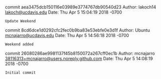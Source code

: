 commit aea3475dcb150116e03989e3774767db90540d23
Author: lakoch14 <lakoch@ucdavis.edu>
Date:   Thu Apr 5 15:04:19 2018 -0700

    Update Weekend

commit 8cd6dce1d0292cfc2fec0b9ba83e53ebfe0e3d1f
Author: Ubuntu <mcnajarro@ucdavis.edu>
Date:   Thu Apr 5 14:56:18 2018 -0700

    Weekend added

commit 26080286ae9981137f45b8150072a267cff0ec1b
Author: mcnajarro <38116313+mcnajarro@users.noreply.github.com>
Date:   Thu Apr 5 14:08:19 2018 -0700

    Initial commit
